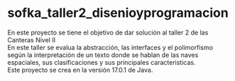 # sofka_taller2_disenioyprogramacion
En este proyecto se tiene el objetivo de dar solución al taller 2 de las Canteras Nivel II  
En este taller se evalua la abstracción, las interfaces y el polimorfismo según la interpretación de un texto donde se hablan de las naves espaciales, sus
clasificaciones y sus principales caracteristicas.  
Este proyecto se crea en la versión 17.0.1 de Java.
